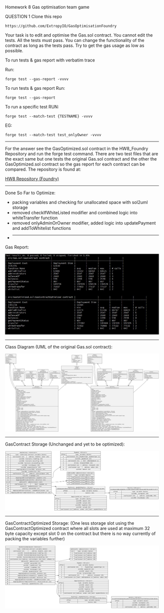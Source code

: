 Homework 8
Gas optimisation team game

QUESTION 1
Clone this repo

    https://github.com/ExtropyIO/GasOptimisationFoundry

Your task is to edit and optimise the Gas.sol contract.
You cannot edit the tests.
All the tests must pass.
You can change the functionality of the contract as long as the tests pass.
Try to get the gas usage as low as possible.

To run tests & gas report with verbatim trace

Run:

    forge test --gas-report -vvvv

To run tests & gas report
Run:

    forge test --gas-report

To run a specific test
RUN:

    forge test --match-test {TESTNAME} -vvvv

EG:

    forge test --match-test test_onlyOwner -vvvv

---

For the answer see the GasOptimized.sol contract in the HW8_Foundry Repository and run the forge test command. There are two test files that are the exact same but one tests the original Gas.sol contract and the other the GasOptimized.sol contract so the gas report for each contract can be compared. The repository is found at:

[HW8 Repository (Foundry)](https://github.com/ecorey/HW8_Foundry)

---

Done So Far to Optimize:

- packing variables and checking for unallocated space with sol2uml storage
- removed checkIfWhiteListed modifier and combined logic into whiteTransfer function
- removed onlyAdminOrOwner modifier, added logic into updatePayment and addToWhitelist functions
- ***

Gas Report:

![Gas Report](https://github.com/ecorey/Solidity-Course-Expert/blob/main/Week2/report.JPG)

---

Class Diagram (UML of the original Gas.sol contract):

![Class Diagram](https://github.com/ecorey/Solidity-Course-Expert/blob/main/Week2/classDiagram.svg)

---

GasContract Storage (Unchanged and yet to be optimized):

![GasContract Storage](https://github.com/ecorey/Solidity-Course-Expert/blob/main/Week2/GasContract.svg)

---

GasContractOptimized Storage: (One less storage slot using the GasContractOptimized contract where all slots are used at maximum 32 byte capacity except slot 0 on the contract but there is no way currently of packing the variables further)

![GasContractOptimized Storage](https://github.com/ecorey/Solidity-Course-Expert/blob/main/Week2/GasContractOptimized.svg)

